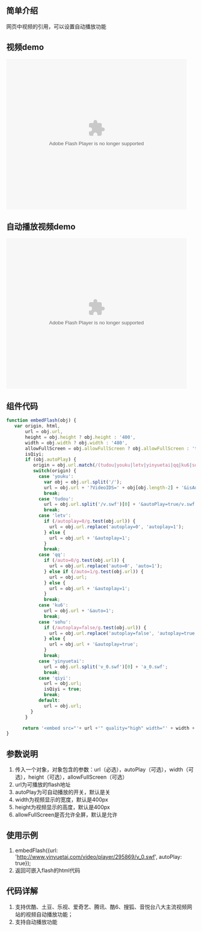 ## 简单介绍
网页中视频的引用，可以设置自动播放功能

## 视频demo
<embed src="http://player.youku.com/player.php/Type/Folder/Fid/23321797/Ob/1/sid/XODY2ODkyODQ0/v.swf" quality="high" width="480" height="400" align="middle" allowScriptAccess="always" allowFullScreen="true" mode="transparent" type="application/x-shockwave-flash"></embed>

## 自动播放视频demo
<embed src="http://player.youku.com/player.php/Type/Folder/Fid/23321797/Ob/1/sid/XODY2ODkyODQ0/v.swf?VideoIDS=XODY2ODkyODQ0&isAutoPlay=true" quality="high" width="480" height="400" align="middle" allowScriptAccess="always" allowFullScreen="true" mode="transparent" type="application/x-shockwave-flash"></embed>

## 组件代码
```js
function embedFlash(obj) {
   var origin, html,
       url = obj.url,
       height = obj.height ? obj.height : '400',
       width = obj.width ? obj.width : '480',
       allowFullScreen = obj.allowFullScreen ? obj.allowFullScreen : 'true',
       isQiyi;
       if (obj.autoPlay) {
          origin = obj.url.match(/(tudou|youku|letv|yinyuetai|qq|ku6|sohu|qiyi)/g).join('');
          switch(origin) {
            case 'youku':
              var obj = obj.url.split('/');
              url = obj.url + '?VideoIDS=' + obj[obj.length-2] + '&isAutoPlay=true';
              break;
            case 'tudou':
              url = obj.url.split('/v.swf')[0] + '&autoPlay=true/v.swf';
              break;
            case 'letv':
              if (/autoplay=0/g.test(obj.url)) {
                url = obj.url.replace('autoplay=0', 'autoplay=1');
              } else {
                url = obj.url + '&autoplay=1';
              }
              break;
            case 'qq':
              if (/auto=0/g.test(obj.url)) {
                url = obj.url.replace('auto=0', 'auto=1');
              } else if (/auto=1/g.test(obj.url)) {
                url = obj.url;
              } else {
                url = obj.url + '&autoplay=1';
              }
              break;
            case 'ku6':
              url = obj.url + '&auto=1';
              break;
            case 'sohu':
              if (/autoplay=false/g.test(obj.url)) {
                url = obj.url.replace('autoplay=false', 'autoplay=true');
              } else {
                url = obj.url + '&autoplay=true';
              }
              break;
            case 'yinyuetai':
              url = obj.url.split('v_0.swf')[0] + 'a_0.swf';
              break;
            case 'qiyi':
              url = obj.url;
              isQiyi = true;
              break;
            default:
              url = obj.url;
         }
       }

      return '<embed src="'+ url +'" quality="high" width="' + width + '" height="' + height + '" align="middle" allowScriptAccess="always" allowFullScreen="' + allowFullScreen + '" mode="transparent"'+ (isQiyi ? 'flashvars="isAutoPlay=true"' : '') +' type="application/x-shockwave-flash"></embed>';
}

```
## 参数说明
1. 传入一个对象，对象包含的参数：url（必选），autoPlay（可选），width（可选），height（可选），allowFullScreen（可选）
2. url为可播放的flash地址
3. autoPlay为可自动播放的开关，默认是关
4. width为视频显示的宽度，默认是400px
5. height为视频显示的高度，默认是400px
6. allowFullScreen是否允许全屏，默认是允许

## 使用示例
1. embedFlash({url: 'http://www.yinyuetai.com/video/player/295869/v_0.swf', autoPlay: true});
2. 返回可嵌入flash的html代码

## 代码详解
1. 支持优酷、土豆、乐视、爱奇艺、腾讯、酷6、搜狐、音悦台八大主流视频网站的视频自动播放功能；
2. 支持自动播放功能

